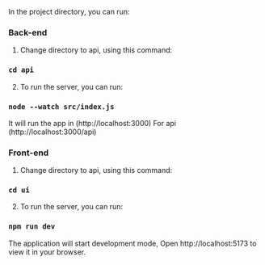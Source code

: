 In the project directory, you can run:

### Back-end
1. Change directory to api, using this command:
### `cd api`
2. To run the server, you can run:
### `node --watch src/index.js`

It will run the app in (http://localhost:3000)
For api (http://localhost:3000/api)

### Front-end

1. Change directory to api, using this command:
### `cd ui`
2. To run the server, you can run:
### `npm run dev`

The application will start development mode,
Open http://localhost:5173 to view it in your browser.







